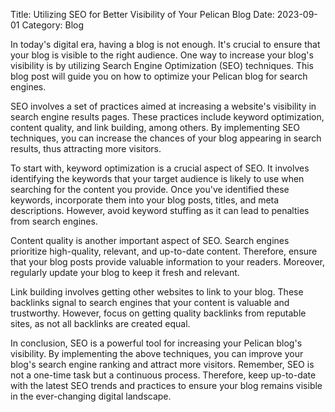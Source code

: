 Title: Utilizing SEO for Better Visibility of Your Pelican Blog
Date: 2023-09-01
Category: Blog

In today's digital era, having a blog is not enough. It's crucial to ensure that your blog is visible to the right audience. One way to increase your blog's visibility is by utilizing Search Engine Optimization (SEO) techniques. This blog post will guide you on how to optimize your Pelican blog for search engines.

SEO involves a set of practices aimed at increasing a website's visibility in search engine results pages. These practices include keyword optimization, content quality, and link building, among others. By implementing SEO techniques, you can increase the chances of your blog appearing in search results, thus attracting more visitors.

To start with, keyword optimization is a crucial aspect of SEO. It involves identifying the keywords that your target audience is likely to use when searching for the content you provide. Once you've identified these keywords, incorporate them into your blog posts, titles, and meta descriptions. However, avoid keyword stuffing as it can lead to penalties from search engines.

Content quality is another important aspect of SEO. Search engines prioritize high-quality, relevant, and up-to-date content. Therefore, ensure that your blog posts provide valuable information to your readers. Moreover, regularly update your blog to keep it fresh and relevant.

Link building involves getting other websites to link to your blog. These backlinks signal to search engines that your content is valuable and trustworthy. However, focus on getting quality backlinks from reputable sites, as not all backlinks are created equal.

In conclusion, SEO is a powerful tool for increasing your Pelican blog's visibility. By implementing the above techniques, you can improve your blog's search engine ranking and attract more visitors. Remember, SEO is not a one-time task but a continuous process. Therefore, keep up-to-date with the latest SEO trends and practices to ensure your blog remains visible in the ever-changing digital landscape.